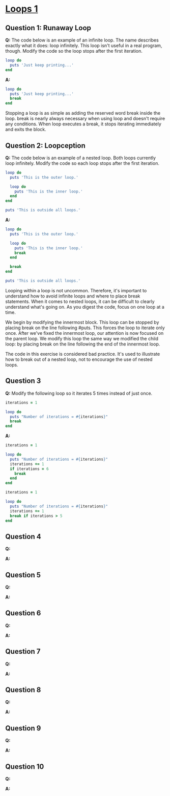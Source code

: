 # [Loops 1](https://launchschool.com/exercise_sets/2ce91ec4)

## Question 1: Runaway Loop

**Q:** The code below is an example of an infinite loop. The name describes exactly what it does: loop infinitely. This loop isn't useful in a real program, though. Modify the code so the loop stops after the first iteration.

```ruby
loop do
  puts 'Just keep printing...'
end
```

**A:**

```ruby
loop do
  puts 'Just keep printing...'
  break
end
```

Stopping a loop is as simple as adding the reserved word break inside the loop. break is nearly always necessary when using loop and doesn't require any conditions. When loop executes a break, it stops iterating immediately and exits the block.

## Question 2: Loopception

**Q:** The code below is an example of a nested loop. Both loops currently loop infinitely. Modify the code so each loop stops after the first iteration.

```ruby
loop do
  puts 'This is the outer loop.'

  loop do
    puts 'This is the inner loop.'
  end
end

puts 'This is outside all loops.'
```

**A:**

```ruby
loop do
  puts 'This is the outer loop.'

  loop do
    puts 'This is the inner loop.'
    break
  end

  break
end

puts 'This is outside all loops.'
```

Looping within a loop is not uncommon. Therefore, it's important to understand how to avoid infinite loops and where to place break statements. When it comes to nested loops, it can be difficult to clearly understand what's going on. As you digest the code, focus on one loop at a time.

We begin by modifying the innermost block. This loop can be stopped by placing break on the line following #puts. This forces the loop to iterate only once. After we've fixed the innermost loop, our attention is now focused on the parent loop. We modify this loop the same way we modified the child loop: by placing break on the line following the end of the innermost loop.

The code in this exercise is considered bad practice. It's used to illustrate how to break out of a nested loop, not to encourage the use of nested loops.

## Question 3

**Q:** Modify the following loop so it iterates 5 times instead of just once.

```ruby
iterations = 1

loop do
  puts "Number of iterations = #{iterations}"
  break
end
```

**A:**

```ruby
iterations = 1

loop do
  puts "Number of iterations = #{iterations}"
  iterations += 1
  if iterations = 6
  	break
  end
end
```

```ruby
iterations = 1

loop do
  puts "Number of iterations = #{iterations}"
  iterations += 1
  break if iterations > 5
end
```

## Question 4

**Q:**

**A:**


## Question 5

**Q:**

**A:**


## Question 6

**Q:**

**A:**

## Question 7

**Q:**

**A:**


## Question 8

**Q:**

**A:**

## Question 9

**Q:**

**A:**


## Question 10

**Q:**

**A:**
